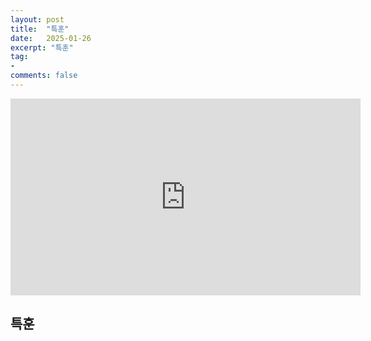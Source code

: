 ```yaml
---
layout: post
title:  "특훈"
date:   2025-01-26
excerpt: "특훈"
tag:
-
comments: false
---
```


<iframe width="560" height="315" src="https://www.youtube.com/watch?v=ekf2nrWJGWA&t=146s" title="YouTube video player" frameborder="0" allow="accelerometer; autoplay; clipboard-write; encrypted-media; gyroscope; picture-in-picture" allowfullscreen></iframe>

## 특훈


